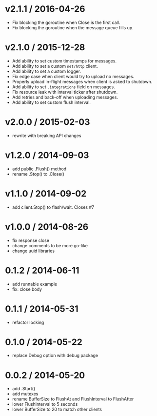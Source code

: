 
v2.1.1 / 2016-04-26
===================

 * Fix blocking the goroutine when Close is the first call.
 * Fix blocking the goroutine when the message queue fills up.

v2.1.0 / 2015-12-28
===================

 * Add ability to set custom timestamps for messages.
 * Add ability to set a custom `net/http` client.
 * Add ability to set a custom logger.
 * Fix edge case when client would try to upload no messages.
 * Properly upload in-flight messages when client is asked to shutdown.
 * Add ability to set `.integrations` field on messages.
 * Fix resource leak with interval ticker after shutdown.
 * Add retries and back-off when uploading messages.
 * Add ability to set  custom flush interval.

v2.0.0 / 2015-02-03
===================

 * rewrite with breaking API changes

v1.2.0 / 2014-09-03
==================

 * add public .Flush() method
 * rename .Stop() to .Close()

v1.1.0 / 2014-09-02
==================

 * add client.Stop() to flash/wait. Closes #7

v1.0.0 / 2014-08-26
==================

 * fix response close
 * change comments to be more go-like
 * change uuid libraries

0.1.2 / 2014-06-11
==================

 * add runnable example
 * fix: close body

0.1.1 / 2014-05-31
==================

 * refactor locking

0.1.0 / 2014-05-22
==================

 * replace Debug option with debug package

0.0.2 / 2014-05-20
==================

 * add .Start()
 * add mutexes
 * rename BufferSize to FlushAt and FlushInterval to FlushAfter
 * lower FlushInterval to 5 seconds
 * lower BufferSize to 20 to match other clients
